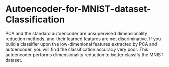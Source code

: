 # Autoencoder-for-MNIST-dataset-Classification
PCA and the standard autoencoder are unsupervised dimensionality reduction methods, and their learned features are not discriminative. If you build a classifier upon the low-dimenional features extracted by PCA and autoencoder, you will find the classification accuracy very poor. This autoencoder performs dimensionality reduction to better classify the MNIST dataset. 
